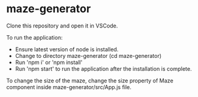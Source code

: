 # maze-generator

Clone this repository and open it in VSCode.


To run the application:
- Ensure latest version of node is installed.
- Change to directory maze-generator (cd maze-generator)
- Run 'npm i' or 'npm install'
- Run 'npm start' to run the application after the installation is complete.


To change the size of the maze, change the size property of Maze component inside maze-generator/src/App.js file.
